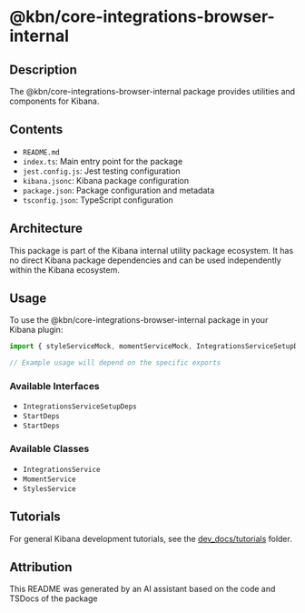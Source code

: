 # @kbn/core-integrations-browser-internal

## Description
The @kbn/core-integrations-browser-internal package provides utilities and components for Kibana.

## Contents
- `README.md`
- `index.ts`: Main entry point for the package
- `jest.config.js`: Jest testing configuration
- `kibana.jsonc`: Kibana package configuration
- `package.json`: Package configuration and metadata
- `tsconfig.json`: TypeScript configuration

## Architecture

This package is part of the Kibana internal utility package ecosystem. It has no direct Kibana package dependencies and can be used independently within the Kibana ecosystem.
## Usage

To use the @kbn/core-integrations-browser-internal package in your Kibana plugin:

```typescript
import { styleServiceMock, momentServiceMock, IntegrationsServiceSetupDeps } from '@kbn/core-integrations-browser-internal';

// Example usage will depend on the specific exports
```

### Available Interfaces
- `IntegrationsServiceSetupDeps`
- `StartDeps`
- `StartDeps`

### Available Classes
- `IntegrationsService`
- `MomentService`
- `StylesService`
## Tutorials

For general Kibana development tutorials, see the [dev_docs/tutorials](./dev_docs/tutorials) folder.

## Attribution
This README was generated by an AI assistant based on the code and TSDocs of the package
